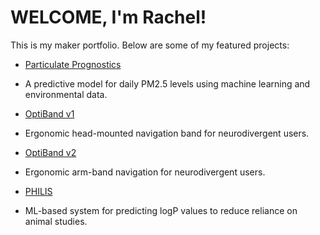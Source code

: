 # WELCOME, I'm Rachel!

This is my maker portfolio. Below are some of my featured projects:

- [Particulate Prognostics](https://github.com/rachelkim808/particulate-prognostics.git)
-   A predictive model for daily PM2.5 levels using machine learning and environmental data.
  
- [OptiBand v1](https://github.com/rachelkim808/optiband-v1)
-   Ergonomic head-mounted navigation band for neurodivergent users.
  
- [OptiBand v2](https://github.com/rachelkim808/optiband-v2)
-   Ergonomic arm-band navigation for neurodivergent users.
  
- [PHILIS](https://github.com/rachelkim808/philis)
-   ML-based system for predicting logP values to reduce reliance on animal studies.
